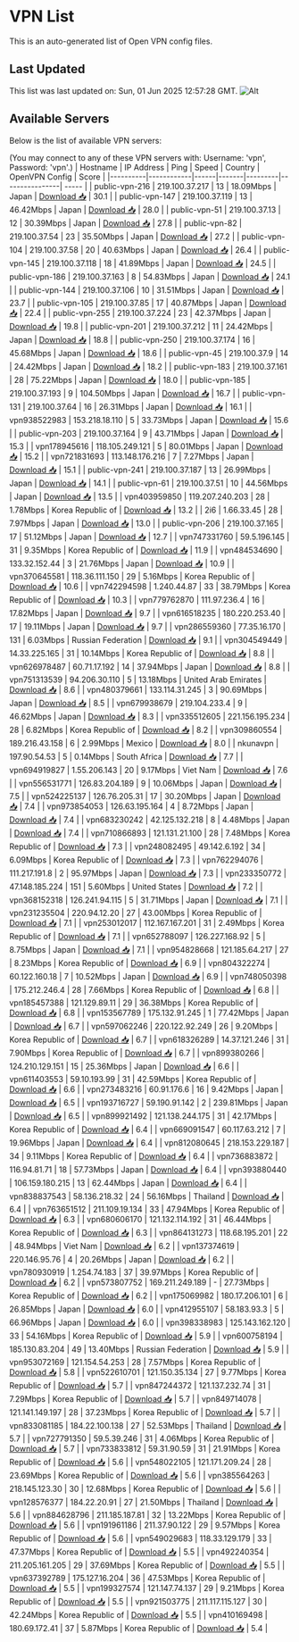 # VPN List

This is an auto-generated list of Open VPN config files.

## Last Updated

This list was last updated on: Sun, 01 Jun 2025 12:57:28 GMT.
![Alt](https://repobeats.axiom.co/api/embed/186b98318ef1479477931607c1ad7d823f12451f.svg "Repobeats analytics image")

## Available Servers

Below is the list of available VPN servers:

(You may connect to any of these VPN servers with: Username: 'vpn', Password: 'vpn'.)
| Hostname | IP Address | Ping | Speed | Country | OpenVPN Config | Score |
|----------|------------|------|-------|---------|----------------| ----- |
| public-vpn-216 | 219.100.37.217 | 13 | 18.09Mbps | Japan | [Download 📥](./configs/server_0_JP.ovpn) | 30.1 |
| public-vpn-147 | 219.100.37.119 | 13 | 46.42Mbps | Japan | [Download 📥](./configs/server_1_JP.ovpn) | 28.0 |
| public-vpn-51 | 219.100.37.13 | 12 | 30.39Mbps | Japan | [Download 📥](./configs/server_2_JP.ovpn) | 27.8 |
| public-vpn-82 | 219.100.37.54 | 23 | 35.50Mbps | Japan | [Download 📥](./configs/server_3_JP.ovpn) | 27.2 |
| public-vpn-104 | 219.100.37.58 | 20 | 40.63Mbps | Japan | [Download 📥](./configs/server_4_JP.ovpn) | 26.4 |
| public-vpn-145 | 219.100.37.118 | 18 | 41.89Mbps | Japan | [Download 📥](./configs/server_5_JP.ovpn) | 24.5 |
| public-vpn-186 | 219.100.37.163 | 8 | 54.83Mbps | Japan | [Download 📥](./configs/server_6_JP.ovpn) | 24.1 |
| public-vpn-144 | 219.100.37.106 | 10 | 31.51Mbps | Japan | [Download 📥](./configs/server_7_JP.ovpn) | 23.7 |
| public-vpn-105 | 219.100.37.85 | 17 | 40.87Mbps | Japan | [Download 📥](./configs/server_8_JP.ovpn) | 22.4 |
| public-vpn-255 | 219.100.37.224 | 23 | 42.37Mbps | Japan | [Download 📥](./configs/server_9_JP.ovpn) | 19.8 |
| public-vpn-201 | 219.100.37.212 | 11 | 24.42Mbps | Japan | [Download 📥](./configs/server_10_JP.ovpn) | 18.8 |
| public-vpn-250 | 219.100.37.174 | 16 | 45.68Mbps | Japan | [Download 📥](./configs/server_11_JP.ovpn) | 18.6 |
| public-vpn-45 | 219.100.37.9 | 14 | 24.42Mbps | Japan | [Download 📥](./configs/server_12_JP.ovpn) | 18.2 |
| public-vpn-183 | 219.100.37.161 | 28 | 75.22Mbps | Japan | [Download 📥](./configs/server_13_JP.ovpn) | 18.0 |
| public-vpn-185 | 219.100.37.193 | 9 | 104.50Mbps | Japan | [Download 📥](./configs/server_14_JP.ovpn) | 16.7 |
| public-vpn-131 | 219.100.37.64 | 16 | 26.31Mbps | Japan | [Download 📥](./configs/server_15_JP.ovpn) | 16.1 |
| vpn938522983 | 153.218.18.110 | 5 | 33.73Mbps | Japan | [Download 📥](./configs/server_16_JP.ovpn) | 15.6 |
| public-vpn-203 | 219.100.37.164 | 9 | 43.71Mbps | Japan | [Download 📥](./configs/server_17_JP.ovpn) | 15.3 |
| vpn178945616 | 118.105.249.121 | 5 | 80.01Mbps | Japan | [Download 📥](./configs/server_18_JP.ovpn) | 15.2 |
| vpn721831693 | 113.148.176.216 | 7 | 7.27Mbps | Japan | [Download 📥](./configs/server_19_JP.ovpn) | 15.1 |
| public-vpn-241 | 219.100.37.187 | 13 | 26.99Mbps | Japan | [Download 📥](./configs/server_20_JP.ovpn) | 14.1 |
| public-vpn-61 | 219.100.37.51 | 10 | 44.56Mbps | Japan | [Download 📥](./configs/server_21_JP.ovpn) | 13.5 |
| vpn403959850 | 119.207.240.203 | 28 | 1.78Mbps | Korea Republic of | [Download 📥](./configs/server_22_KR.ovpn) | 13.2 |
| 2i6 | 1.66.33.45 | 28 | 7.97Mbps | Japan | [Download 📥](./configs/server_23_JP.ovpn) | 13.0 |
| public-vpn-206 | 219.100.37.165 | 17 | 51.12Mbps | Japan | [Download 📥](./configs/server_24_JP.ovpn) | 12.7 |
| vpn747331760 | 59.5.196.145 | 31 | 9.35Mbps | Korea Republic of | [Download 📥](./configs/server_25_KR.ovpn) | 11.9 |
| vpn484534690 | 133.32.152.44 | 3 | 21.76Mbps | Japan | [Download 📥](./configs/server_26_JP.ovpn) | 10.9 |
| vpn370645581 | 118.36.111.150 | 29 | 5.16Mbps | Korea Republic of | [Download 📥](./configs/server_27_KR.ovpn) | 10.6 |
| vpn742294598 | 1.240.44.87 | 33 | 38.79Mbps | Korea Republic of | [Download 📥](./configs/server_28_KR.ovpn) | 10.3 |
| vpn779762870 | 111.97.236.4 | 16 | 17.82Mbps | Japan | [Download 📥](./configs/server_29_JP.ovpn) | 9.7 |
| vpn616518235 | 180.220.253.40 | 17 | 19.11Mbps | Japan | [Download 📥](./configs/server_30_JP.ovpn) | 9.7 |
| vpn286559360 | 77.35.16.170 | 131 | 6.03Mbps | Russian Federation | [Download 📥](./configs/server_31_RU.ovpn) | 9.1 |
| vpn304549449 | 14.33.225.165 | 31 | 10.14Mbps | Korea Republic of | [Download 📥](./configs/server_32_KR.ovpn) | 8.8 |
| vpn626978487 | 60.71.17.192 | 14 | 37.94Mbps | Japan | [Download 📥](./configs/server_33_JP.ovpn) | 8.8 |
| vpn751313539 | 94.206.30.110 | 5 | 13.18Mbps | United Arab Emirates | [Download 📥](./configs/server_34_AE.ovpn) | 8.6 |
| vpn480379661 | 133.114.31.245 | 3 | 90.69Mbps | Japan | [Download 📥](./configs/server_35_JP.ovpn) | 8.5 |
| vpn679938679 | 219.104.233.4 | 9 | 46.62Mbps | Japan | [Download 📥](./configs/server_36_JP.ovpn) | 8.3 |
| vpn335512605 | 221.156.195.234 | 28 | 6.82Mbps | Korea Republic of | [Download 📥](./configs/server_37_KR.ovpn) | 8.2 |
| vpn309860554 | 189.216.43.158 | 6 | 2.99Mbps | Mexico | [Download 📥](./configs/server_38_MX.ovpn) | 8.0 |
| nkunavpn | 197.90.54.53 | 5 | 0.14Mbps | South Africa | [Download 📥](./configs/server_39_ZA.ovpn) | 7.7 |
| vpn694919827 | 1.55.206.143 | 20 | 9.17Mbps | Viet Nam | [Download 📥](./configs/server_40_VN.ovpn) | 7.6 |
| vpn556531771 | 126.83.204.189 | 9 | 10.06Mbps | Japan | [Download 📥](./configs/server_41_JP.ovpn) | 7.5 |
| vpn524225137 | 126.76.205.31 | 17 | 30.20Mbps | Japan | [Download 📥](./configs/server_42_JP.ovpn) | 7.4 |
| vpn973854053 | 126.63.195.164 | 4 | 8.72Mbps | Japan | [Download 📥](./configs/server_43_JP.ovpn) | 7.4 |
| vpn683230242 | 42.125.132.218 | 8 | 4.48Mbps | Japan | [Download 📥](./configs/server_44_JP.ovpn) | 7.4 |
| vpn710866893 | 121.131.21.100 | 28 | 7.48Mbps | Korea Republic of | [Download 📥](./configs/server_45_KR.ovpn) | 7.3 |
| vpn248082495 | 49.142.6.192 | 34 | 6.09Mbps | Korea Republic of | [Download 📥](./configs/server_46_KR.ovpn) | 7.3 |
| vpn762294076 | 111.217.191.8 | 2 | 95.97Mbps | Japan | [Download 📥](./configs/server_47_JP.ovpn) | 7.3 |
| vpn233350772 | 47.148.185.224 | 151 | 5.60Mbps | United States | [Download 📥](./configs/server_48_US.ovpn) | 7.2 |
| vpn368152318 | 126.241.94.115 | 5 | 31.71Mbps | Japan | [Download 📥](./configs/server_49_JP.ovpn) | 7.1 |
| vpn231235504 | 220.94.12.20 | 27 | 43.00Mbps | Korea Republic of | [Download 📥](./configs/server_50_KR.ovpn) | 7.1 |
| vpn253012017 | 112.167.167.201 | 31 | 2.49Mbps | Korea Republic of | [Download 📥](./configs/server_51_KR.ovpn) | 7.1 |
| vpn652788097 | 126.227.168.92 | 5 | 8.75Mbps | Japan | [Download 📥](./configs/server_52_JP.ovpn) | 7.1 |
| vpn954828668 | 121.185.64.217 | 27 | 8.23Mbps | Korea Republic of | [Download 📥](./configs/server_53_KR.ovpn) | 6.9 |
| vpn804322274 | 60.122.160.18 | 7 | 10.52Mbps | Japan | [Download 📥](./configs/server_54_JP.ovpn) | 6.9 |
| vpn748050398 | 175.212.246.4 | 28 | 7.66Mbps | Korea Republic of | [Download 📥](./configs/server_55_KR.ovpn) | 6.8 |
| vpn185457388 | 121.129.89.11 | 29 | 36.38Mbps | Korea Republic of | [Download 📥](./configs/server_56_KR.ovpn) | 6.8 |
| vpn153567789 | 175.132.91.245 | 1 | 77.42Mbps | Japan | [Download 📥](./configs/server_57_JP.ovpn) | 6.7 |
| vpn597062246 | 220.122.92.249 | 26 | 9.20Mbps | Korea Republic of | [Download 📥](./configs/server_58_KR.ovpn) | 6.7 |
| vpn618326289 | 14.37.121.246 | 31 | 7.90Mbps | Korea Republic of | [Download 📥](./configs/server_59_KR.ovpn) | 6.7 |
| vpn899380266 | 124.210.129.151 | 15 | 25.36Mbps | Japan | [Download 📥](./configs/server_60_JP.ovpn) | 6.6 |
| vpn611403553 | 59.10.193.99 | 31 | 42.59Mbps | Korea Republic of | [Download 📥](./configs/server_61_KR.ovpn) | 6.6 |
| vpn273483216 | 60.91.176.6 | 16 | 9.42Mbps | Japan | [Download 📥](./configs/server_62_JP.ovpn) | 6.5 |
| vpn193716727 | 59.190.91.142 | 2 | 239.81Mbps | Japan | [Download 📥](./configs/server_63_JP.ovpn) | 6.5 |
| vpn899921492 | 121.138.244.175 | 31 | 42.17Mbps | Korea Republic of | [Download 📥](./configs/server_64_KR.ovpn) | 6.4 |
| vpn669091547 | 60.117.63.212 | 7 | 19.96Mbps | Japan | [Download 📥](./configs/server_65_JP.ovpn) | 6.4 |
| vpn812080645 | 218.153.229.187 | 34 | 9.11Mbps | Korea Republic of | [Download 📥](./configs/server_66_KR.ovpn) | 6.4 |
| vpn736883872 | 116.94.81.71 | 18 | 57.73Mbps | Japan | [Download 📥](./configs/server_67_JP.ovpn) | 6.4 |
| vpn393880440 | 106.159.180.215 | 13 | 62.44Mbps | Japan | [Download 📥](./configs/server_68_JP.ovpn) | 6.4 |
| vpn838837543 | 58.136.218.32 | 24 | 56.16Mbps | Thailand | [Download 📥](./configs/server_69_TH.ovpn) | 6.4 |
| vpn763651512 | 211.109.19.134 | 33 | 47.94Mbps | Korea Republic of | [Download 📥](./configs/server_70_KR.ovpn) | 6.3 |
| vpn680606170 | 121.132.114.192 | 31 | 46.44Mbps | Korea Republic of | [Download 📥](./configs/server_71_KR.ovpn) | 6.3 |
| vpn864131273 | 118.68.195.201 | 22 | 48.94Mbps | Viet Nam | [Download 📥](./configs/server_72_VN.ovpn) | 6.2 |
| vpn137374619 | 220.146.95.76 | 4 | 20.26Mbps | Japan | [Download 📥](./configs/server_73_JP.ovpn) | 6.2 |
| vpn780930919 | 1.254.74.183 | 37 | 39.97Mbps | Korea Republic of | [Download 📥](./configs/server_74_KR.ovpn) | 6.2 |
| vpn573807752 | 169.211.249.189 | - | 27.73Mbps | Korea Republic of | [Download 📥](./configs/server_75_KR.ovpn) | 6.2 |
| vpn175069982 | 180.17.206.101 | 6 | 26.85Mbps | Japan | [Download 📥](./configs/server_76_JP.ovpn) | 6.0 |
| vpn412955107 | 58.183.93.3 | 5 | 66.96Mbps | Japan | [Download 📥](./configs/server_77_JP.ovpn) | 6.0 |
| vpn398338983 | 125.143.162.120 | 33 | 54.16Mbps | Korea Republic of | [Download 📥](./configs/server_78_KR.ovpn) | 5.9 |
| vpn600758194 | 185.130.83.204 | 49 | 13.40Mbps | Russian Federation | [Download 📥](./configs/server_79_RU.ovpn) | 5.9 |
| vpn953072169 | 121.154.54.253 | 28 | 7.57Mbps | Korea Republic of | [Download 📥](./configs/server_80_KR.ovpn) | 5.8 |
| vpn522610701 | 121.150.35.134 | 27 | 9.77Mbps | Korea Republic of | [Download 📥](./configs/server_81_KR.ovpn) | 5.7 |
| vpn847244372 | 121.137.232.74 | 31 | 7.29Mbps | Korea Republic of | [Download 📥](./configs/server_82_KR.ovpn) | 5.7 |
| vpn849714078 | 121.141.149.197 | 28 | 37.23Mbps | Korea Republic of | [Download 📥](./configs/server_83_KR.ovpn) | 5.7 |
| vpn833081185 | 184.22.100.138 | 27 | 52.53Mbps | Thailand | [Download 📥](./configs/server_84_TH.ovpn) | 5.7 |
| vpn727791350 | 59.5.39.246 | 31 | 4.06Mbps | Korea Republic of | [Download 📥](./configs/server_85_KR.ovpn) | 5.7 |
| vpn733833812 | 59.31.90.59 | 31 | 21.91Mbps | Korea Republic of | [Download 📥](./configs/server_86_KR.ovpn) | 5.6 |
| vpn548022105 | 121.171.209.24 | 28 | 23.69Mbps | Korea Republic of | [Download 📥](./configs/server_87_KR.ovpn) | 5.6 |
| vpn385564263 | 218.145.123.30 | 30 | 12.68Mbps | Korea Republic of | [Download 📥](./configs/server_88_KR.ovpn) | 5.6 |
| vpn128576377 | 184.22.20.91 | 27 | 21.50Mbps | Thailand | [Download 📥](./configs/server_89_TH.ovpn) | 5.6 |
| vpn884628796 | 211.185.187.81 | 32 | 13.22Mbps | Korea Republic of | [Download 📥](./configs/server_90_KR.ovpn) | 5.6 |
| vpn191961186 | 211.37.90.122 | 29 | 9.57Mbps | Korea Republic of | [Download 📥](./configs/server_91_KR.ovpn) | 5.6 |
| vpn549029683 | 118.33.129.179 | 33 | 47.37Mbps | Korea Republic of | [Download 📥](./configs/server_92_KR.ovpn) | 5.5 |
| vpn492240354 | 211.205.161.205 | 29 | 37.69Mbps | Korea Republic of | [Download 📥](./configs/server_93_KR.ovpn) | 5.5 |
| vpn637392789 | 175.127.16.204 | 36 | 47.53Mbps | Korea Republic of | [Download 📥](./configs/server_94_KR.ovpn) | 5.5 |
| vpn199327574 | 121.147.74.137 | 29 | 9.21Mbps | Korea Republic of | [Download 📥](./configs/server_95_KR.ovpn) | 5.5 |
| vpn921503775 | 211.117.115.127 | 30 | 42.24Mbps | Korea Republic of | [Download 📥](./configs/server_96_KR.ovpn) | 5.5 |
| vpn410169498 | 180.69.172.41 | 37 | 5.87Mbps | Korea Republic of | [Download 📥](./configs/server_97_KR.ovpn) | 5.4 |
